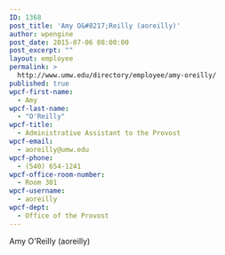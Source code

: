 ```yaml
---
ID: 1368
post_title: 'Amy O&#8217;Reilly (aoreilly)'
author: wpengine
post_date: 2015-07-06 08:00:00
post_excerpt: ""
layout: employee
permalink: >
  http://www.umw.edu/directory/employee/amy-oreilly/
published: true
wpcf-first-name:
  - Amy
wpcf-last-name:
  - "O'Reilly"
wpcf-title:
  - Administrative Assistant to the Provost
wpcf-email:
  - aoreilly@umw.edu
wpcf-phone:
  - (540) 654-1241
wpcf-office-room-number:
  - Room 301
wpcf-username:
  - aoreilly
wpcf-dept:
  - Office of the Provost
---
```

Amy O'Reilly (aoreilly)